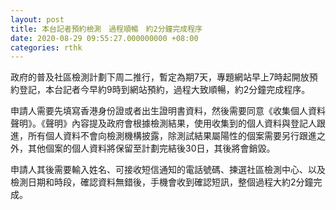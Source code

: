 ```yaml
---
layout: post
title: 本台記者預約檢測　過程順暢　約2分鐘完成程序
date: 2020-08-29 09:55:27.000000000 +08:00
categories: rthk
---
```


政府的普及社區檢測計劃下周二推行，暫定為期7天，專題網站早上7時起開放預約登記，本台記者今早約9時到網站預約，過程大致順暢，約2分鐘完成程序。

申請人需要先填寫香港身份證或者出生證明書資料，然後需要同意《收集個人資料聲明》。《聲明》內容提及政府會根據檢測結果，使用收集到的個人資料與登記人跟進，所有個人資料不會向檢測機構披露，除測試結果屬陽性的個案需要另行跟進之外，其他個案的個人資料將保留至計劃完結後30日，其後將會銷毀。

申請人其後需要輸入姓名、可接收短信通知的電話號碼、揀選社區檢測中心、以及檢測日期和時段，確認資料無錯後，手機會收到確認短訊，整個過程大約2分鐘完成。
